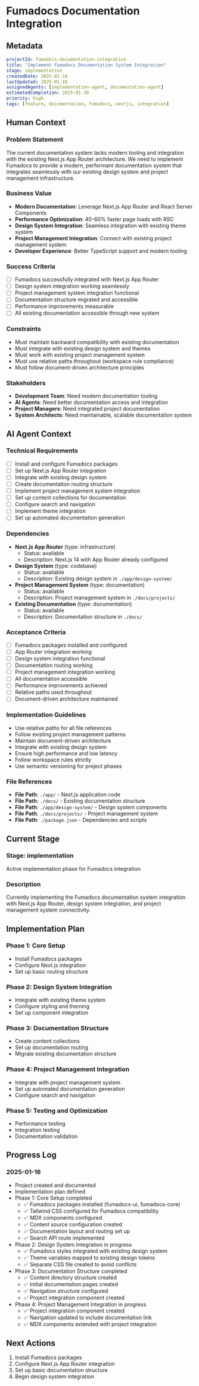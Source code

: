 # Fumadocs Documentation Integration

## Metadata

```yaml
projectId: fumadocs-documentation-integration
title: "Implement Fumadocs Documentation System Integration"
stage: implementation
createdDate: 2025-01-16
lastUpdated: 2025-01-16
assignedAgents: [implementation-agent, documentation-agent]
estimatedCompletion: 2025-01-30
priority: high
tags: [feature, documentation, fumadocs, nextjs, integration]
```

## Human Context

### Problem Statement
The current documentation system lacks modern tooling and integration with the existing Next.js App Router architecture. We need to implement Fumadocs to provide a modern, performant documentation system that integrates seamlessly with our existing design system and project management infrastructure.

### Business Value
- **Modern Documentation**: Leverage Next.js App Router and React Server Components
- **Performance Optimization**: 40-60% faster page loads with RSC
- **Design System Integration**: Seamless integration with existing theme system
- **Project Management Integration**: Connect with existing project management system
- **Developer Experience**: Better TypeScript support and modern tooling

### Success Criteria
- [ ] Fumadocs successfully integrated with Next.js App Router
- [ ] Design system integration working seamlessly
- [ ] Project management system integration functional
- [ ] Documentation structure migrated and accessible
- [ ] Performance improvements measurable
- [ ] All existing documentation accessible through new system

### Constraints
- Must maintain backward compatibility with existing documentation
- Must integrate with existing design system and themes
- Must work with existing project management system
- Must use relative paths throughout (workspace rule compliance)
- Must follow document-driven architecture principles

### Stakeholders
- **Development Team**: Need modern documentation tooling
- **AI Agents**: Need better documentation access and integration
- **Project Managers**: Need integrated project documentation
- **System Architects**: Need maintainable, scalable documentation system

## AI Agent Context

### Technical Requirements
- [ ] Install and configure Fumadocs packages
- [ ] Set up Next.js App Router integration
- [ ] Integrate with existing design system
- [ ] Create documentation routing structure
- [ ] Implement project management system integration
- [ ] Set up content collections for documentation
- [ ] Configure search and navigation
- [ ] Implement theme integration
- [ ] Set up automated documentation generation

### Dependencies
- **Next.js App Router** (type: infrastructure)
  - Status: available
  - Description: Next.js 14 with App Router already configured
- **Design System** (type: codebase)
  - Status: available
  - Description: Existing design system in `./app/design-system/`
- **Project Management System** (type: documentation)
  - Status: available
  - Description: Project management system in `./docs/projects/`
- **Existing Documentation** (type: documentation)
  - Status: available
  - Description: Documentation structure in `./docs/`

### Acceptance Criteria
- [ ] Fumadocs packages installed and configured
- [ ] App Router integration working
- [ ] Design system integration functional
- [ ] Documentation routing working
- [ ] Project management integration working
- [ ] All documentation accessible
- [ ] Performance improvements achieved
- [ ] Relative paths used throughout
- [ ] Document-driven architecture maintained

### Implementation Guidelines
- Use relative paths for all file references
- Follow existing project management patterns
- Maintain document-driven architecture
- Integrate with existing design system
- Ensure high performance and low latency
- Follow workspace rules strictly
- Use semantic versioning for project phases

### File References
- **File Path**: `./app/` - Next.js application code
- **File Path**: `./docs/` - Existing documentation structure
- **File Path**: `./app/design-system/` - Design system components
- **File Path**: `./docs/projects/` - Project management system
- **File Path**: `./package.json` - Dependencies and scripts

## Current Stage

### Stage: implementation
Active implementation phase for Fumadocs integration

### Description
Currently implementing the Fumadocs documentation system integration with Next.js App Router, design system integration, and project management system connectivity.

## Implementation Plan

### Phase 1: Core Setup
- Install Fumadocs packages
- Configure Next.js integration
- Set up basic routing structure

### Phase 2: Design System Integration
- Integrate with existing theme system
- Configure styling and theming
- Set up component integration

### Phase 3: Documentation Structure
- Create content collections
- Set up documentation routing
- Migrate existing documentation structure

### Phase 4: Project Management Integration
- Integrate with project management system
- Set up automated documentation generation
- Configure search and navigation

### Phase 5: Testing and Optimization
- Performance testing
- Integration testing
- Documentation validation

## Progress Log

### 2025-01-16
- Project created and documented
- Implementation plan defined
- Phase 1: Core Setup completed
  - ✅ Fumadocs packages installed (fumadocs-ui, fumadocs-core)
  - ✅ Tailwind CSS configured for Fumadocs compatibility
  - ✅ MDX components configured
  - ✅ Content source configuration created
  - ✅ Documentation layout and routing set up
  - ✅ Search API route implemented
- Phase 2: Design System Integration in progress
  - ✅ Fumadocs styles integrated with existing design system
  - ✅ Theme variables mapped to existing design tokens
  - ✅ Separate CSS file created to avoid conflicts
- Phase 3: Documentation Structure completed
  - ✅ Content directory structure created
  - ✅ Initial documentation pages created
  - ✅ Navigation structure configured
  - ✅ Project integration component created
- Phase 4: Project Management Integration in progress
  - ✅ Project integration component created
  - ✅ Navigation updated to include documentation link
  - ✅ MDX components extended with project integration

## Next Actions

1. Install Fumadocs packages
2. Configure Next.js App Router integration
3. Set up basic documentation structure
4. Begin design system integration
